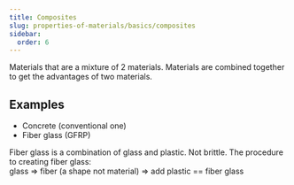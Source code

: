 ```yaml
---
title: Composites
slug: properties-of-materials/basics/composites
sidebar:
  order: 6
---
```


Materials that are a mixture of 2 materials. Materials are combined together to
get the advantages of two materials.

## Examples

- Concrete (conventional one)
- Fiber glass (GFRP)

Fiber glass is a combination of glass and plastic. Not brittle. The procedure to
creating fiber glass:  
glass => fiber (a shape not material) => add plastic == fiber glass
